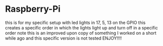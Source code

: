 # Raspberry-Pi
this is for my specific setup with led lights in 17, 5, 13 on the GPIO
this creates a specific order in which the lights light up and turn off in a specific order
note this is an improved upon copy of something I worked on a short while ago and this specific version is not tested
ENJOY!!!!
